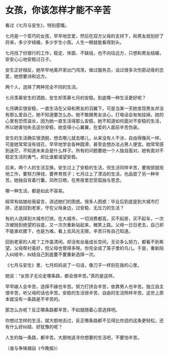 # 女孩，你该怎样才能不辛苦

看过《七月与安生》，特别感慨。 

七月是一个乖巧的女孩，早早地恋爱，然后在双方父母的支持下，和男友规划好了将来，多少岁结婚，多少岁生小孩。人生一眼就能看得到头。 

七月找了份银行的工作，稳定、体面、不缺钱，也不向往远方，只想和男友结婚，安安心心地安稳过日子。 

安生正好相反，她早早地离开家出门闯荡，做过服务员，谈过很多次伤筋动骨的恋爱，她想要诗和远方。 

两个人，选择了两种完全不同的生活。 

七月羡慕安生的洒脱，安生却羡慕七月的安稳。到底哪一种生活更好呢？ 

七月确实很安稳，一直生活在父母和男友的羽翼下。可是当某一天她发现男友并没有那么爱自己，她不知道要怎么办。她不敢跟男友谈心，打电话会匆匆挂掉。她的心里有恐慌滋长，因为她一直生活得那么安稳，她不知道如何面对不安稳的生活，所以她害怕失去这份安稳，她变得小心翼翼，在爱的人面前辛苦伪装。 

安生的生活确实很洒脱，想去哪儿就去哪儿，从来没有人干涉，自由得像风一样。可是她常常没有钱花，早早地学会各种圆滑，甚至会想办法占男人便宜。她常常感到迷茫，不知道未来会是什么样子。所有的问题要她一个人独自面对。她有面对不稳定生活的勇气，却比谁都渴望安稳。 

后来，两个人的生活互换。安生过上了安稳的生活，但生活同样辛苦，要按部就班地工作，要努力挣钱，要养育孩子；七月过上了漂泊的生活，也品尝了另一种辛苦。她独自背着行囊，风吹日晒，在黑夜里忍受孤独与思念。 

哪一种生活，都是如此不容易。 

經常有姑娘给我留言，讲述她们的困惑。很多人困惑：毕业后到底是到大城市打拼，还是回到老家，守在父母身边，过安稳、无压力的生活？ 

有的人选择到大城市打拼。在大城市，一切消费都高，买不起房，买不起车，一次次被抛到绝望的谷底，又一次次重新站起来，微笑上路。父母一日日老去，自己却不能承欢膝下，也是为难。看上去风光无限，辛苦只有自己知道。 

回到老家的人呢？工作虽清闲，却没有丝毫成长空间，无论多么努力，都看不到希望。父母帮衬虽好，但父母也管得多呀。你完全成了笼子里的鸟儿。于是，重新陷入纠结中，纠结自己到底要不要重新选择一次。 

《七月与安生》里，七月妈妈说了一句话，像刀子一样刻在我的心里。 

她说：“女孩子无论走哪条路，都会很辛苦。”真的是这样。 

早早嫁人会辛苦，选择不嫁也辛苦。努力打拼会辛苦，依靠男人也辛苦。独立自主很辛苦，听父母的话也辛苦。安稳的生活很辛苦，自由的生活照样辛苦。这世上原本就没有一条路是不辛苦的。 

那怎么办呢？反正哪条路都辛苦，不如就随着心意选择吧。 

你想过怎样的生活，就大胆地去过，反正哪条路都不见得比你选的这条更轻松，还有什么好纠结、好犹豫的呢？ 

人生的每一条路，都辛苦。大胆地追寻你想要的生活吧，不要怕辛苦。 

（谁与争锋摘自《今晚报》）